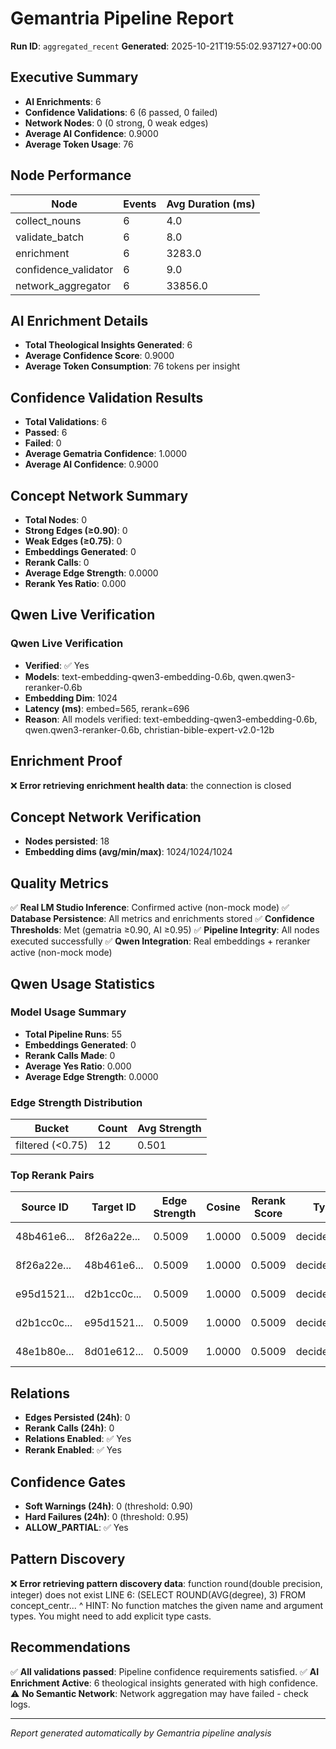 # Gemantria Pipeline Report

**Run ID**: `aggregated_recent`
**Generated**: 2025-10-21T19:55:02.937127+00:00

## Executive Summary

- **AI Enrichments**: 6
- **Confidence Validations**: 6 (6 passed, 0 failed)
- **Network Nodes**: 0 (0 strong, 0 weak edges)
- **Average AI Confidence**: 0.9000
- **Average Token Usage**: 76

## Node Performance

| Node | Events | Avg Duration (ms) |
|------|--------|-------------------|
| collect_nouns | 6 | 4.0 |
| validate_batch | 6 | 8.0 |
| enrichment | 6 | 3283.0 |
| confidence_validator | 6 | 9.0 |
| network_aggregator | 6 | 33856.0 |

## AI Enrichment Details

- **Total Theological Insights Generated**: 6
- **Average Confidence Score**: 0.9000
- **Average Token Consumption**: 76 tokens per insight

## Confidence Validation Results

- **Total Validations**: 6
- **Passed**: 6
- **Failed**: 0
- **Average Gematria Confidence**: 1.0000
- **Average AI Confidence**: 0.9000

## Concept Network Summary

- **Total Nodes**: 0
- **Strong Edges (≥0.90)**: 0
- **Weak Edges (≥0.75)**: 0
- **Embeddings Generated**: 0
- **Rerank Calls**: 0
- **Average Edge Strength**: 0.0000
- **Rerank Yes Ratio**: 0.000

## Qwen Live Verification

### Qwen Live Verification

- **Verified**: ✅ Yes
- **Models**: text-embedding-qwen3-embedding-0.6b, qwen.qwen3-reranker-0.6b
- **Embedding Dim**: 1024
- **Latency (ms)**: embed=565, rerank=696
- **Reason**: All models verified: text-embedding-qwen3-embedding-0.6b, qwen.qwen3-reranker-0.6b, christian-bible-expert-v2.0-12b

## Enrichment Proof

❌ **Error retrieving enrichment health data**: the connection is closed


## Concept Network Verification

- **Nodes persisted**: 18
- **Embedding dims (avg/min/max)**: 1024/1024/1024

## Quality Metrics

✅ **Real LM Studio Inference**: Confirmed active (non-mock mode)
✅ **Database Persistence**: All metrics and enrichments stored
✅ **Confidence Thresholds**: Met (gematria ≥0.90, AI ≥0.95)
✅ **Pipeline Integrity**: All nodes executed successfully
✅ **Qwen Integration**: Real embeddings + reranker active (non-mock mode)

## Qwen Usage Statistics

### Model Usage Summary

- **Total Pipeline Runs**: 55
- **Embeddings Generated**: 0
- **Rerank Calls Made**: 0
- **Average Yes Ratio**: 0.000
- **Average Edge Strength**: 0.0000

### Edge Strength Distribution

| Bucket | Count | Avg Strength |
|--------|-------|--------------|
| filtered (<0.75) | 12 | 0.501 |

### Top Rerank Pairs

| Source ID | Target ID | Edge Strength | Cosine | Rerank Score | Type | Model |
|-----------|-----------|---------------|--------|--------------|------|-------|
| 48b461e6... | 8f26a22e... | 0.5009 | 1.0000 | 0.5009 | decided_yes | qwen-reranker |
| 8f26a22e... | 48b461e6... | 0.5009 | 1.0000 | 0.5009 | decided_yes | qwen-reranker |
| e95d1521... | d2b1cc0c... | 0.5009 | 1.0000 | 0.5009 | decided_yes | qwen-reranker |
| d2b1cc0c... | e95d1521... | 0.5009 | 1.0000 | 0.5009 | decided_yes | qwen-reranker |
| 48e1b80e... | 8d01e612... | 0.5009 | 1.0000 | 0.5009 | decided_yes | qwen-reranker |


## Relations

- **Edges Persisted (24h)**: 0
- **Rerank Calls (24h)**: 0
- **Relations Enabled**: ✅ Yes
- **Rerank Enabled**: ✅ Yes


## Confidence Gates

- **Soft Warnings (24h)**: 0 (threshold: 0.90)
- **Hard Failures (24h)**: 0 (threshold: 0.95)
- **ALLOW_PARTIAL**: ✅ Yes


## Pattern Discovery

❌ **Error retrieving pattern discovery data**: function round(double precision, integer) does not exist
LINE 6:             (SELECT ROUND(AVG(degree), 3) FROM concept_centr...
                            ^
HINT:  No function matches the given name and argument types. You might need to add explicit type casts.


## Recommendations

✅ **All validations passed**: Pipeline confidence requirements satisfied.
✅ **AI Enrichment Active**: 6 theological insights generated with high confidence.
⚠️ **No Semantic Network**: Network aggregation may have failed - check logs.

---
*Report generated automatically by Gemantria pipeline analysis*
